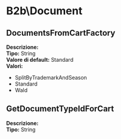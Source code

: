 # B2b\Document
DocumentsFromCartFactory 
----
**Descrizione:**  <br>
**Tipo:** String <br>
**Valore di default:** Standard <br>
**Valori:**
* SplitByTrademarkAndSeason
* Standard
* Wald

GetDocumentTypeIdForCart 
----
**Descrizione:**  <br>
**Tipo:** String <br>

